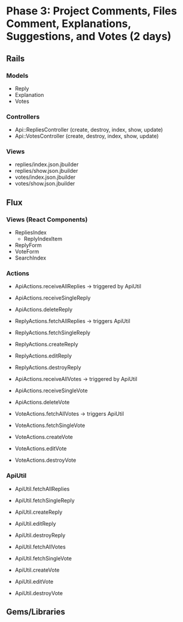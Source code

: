# Phase 3: Project Comments, Files Comment, Explanations, Suggestions, and Votes (2 days)

## Rails
### Models
* Reply
* Explanation
* Votes

### Controllers
* Api::RepliesController (create, destroy, index, show, update)
* Api::VotesController (create, destroy, index, show, update)

### Views
* replies/index.json.jbuilder
* replies/show.json.jbuilder
* votes/index.json.jbuilder
* votes/show.json.jbuilder

## Flux
### Views (React Components)
* RepliesIndex
  - ReplyIndexItem
* ReplyForm
* VoteForm
* SearchIndex

### Actions
* ApiActions.receiveAllReplies -> triggered by ApiUtil
* ApiActions.receiveSingleReply
* ApiActions.deleteReply
* ReplyActions.fetchAllReplies -> triggers ApiUtil
* ReplyActions.fetchSingleReply
* ReplyActions.createReply
* ReplyActions.editReply
* ReplyActions.destroyReply

* ApiActions.receiveAllVotes -> triggered by ApiUtil
* ApiActions.receiveSingleVote
* ApiActions.deleteVote
* VoteActions.fetchAllVotes -> triggers ApiUtil
* VoteActions.fetchSingleVote
* VoteActions.createVote
* VoteActions.editVote
* VoteActions.destroyVote

### ApiUtil
* ApiUtil.fetchAllReplies
* ApiUtil.fetchSingleReply
* ApiUtil.createReply
* ApiUtil.editReply
* ApiUtil.destroyReply

* ApiUtil.fetchAllVotes
* ApiUtil.fetchSingleVote
* ApiUtil.createVote
* ApiUtil.editVote
* ApiUtil.destroyVote

## Gems/Libraries
